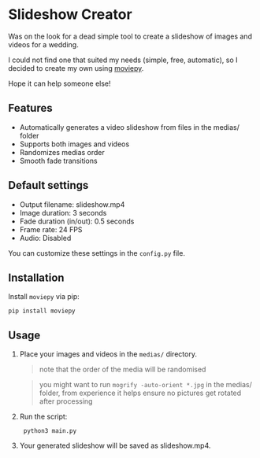 # Slideshow Creator

Was on the look for a dead simple tool to create a slideshow of images and videos for a wedding.

I could not find one that suited my needs (simple, free, automatic), so I decided to create my own using [moviepy](https://github.com/Zulko/moviepy).

Hope it can help someone else!

## Features

- Automatically generates a video slideshow from files in the medias/ folder
- Supports both images and videos
- Randomizes medias order
- Smooth fade transitions

## Default settings

- Output filename: slideshow.mp4
- Image duration: 3 seconds
- Fade duration (in/out): 0.5 seconds
- Frame rate: 24 FPS
- Audio: Disabled

You can customize these settings in the `config.py` file.

## Installation

Install `moviepy` via pip:

    pip install moviepy

## Usage

1. Place your images and videos in the `medias/` directory.

    > note that the order of the media will be randomised

    > you might want to run `mogrify -auto-orient *.jpg` in the medias/ folder, from experience it helps ensure no pictures get rotated after processing

2. Run the script:

        python3 main.py 

3. Your generated slideshow will be saved as slideshow.mp4.
